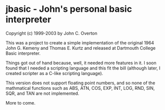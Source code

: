 # jbasic - John's personal basic interpreter

Copyright (c) 1999-2003 by John C. Overton

This was a project to create a simple implementation of the original 1964 
John G. Kemeny and Thomas E. Kurtz and released at Dartmouth College Basic 
interpreter.

Things got out of hand because, well, it needed more features in it. I soon
found that I needed a scripting language and this fit the bill (although
later, I created scripter as a C-like scripting language).

This version does not support floating point numbers, and so none of the 
mathmatical functions such as ABS, ATN, COS, EXP, INT, LOG, RND, SIN, SQR, 
and TAN are not implemented.

More to come.
